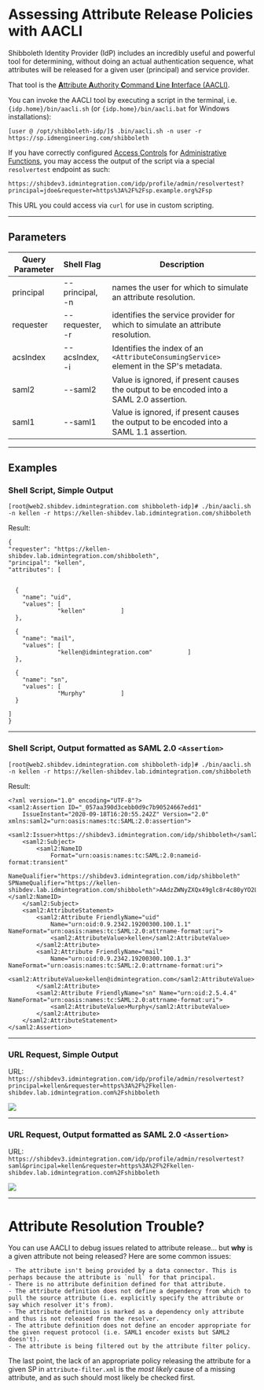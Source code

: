 # Assessing Attribute Release Policies with AACLI

Shibboleth Identity Provider (IdP) includes an incredibly useful and powerful tool for determining, without doing an actual authentication sequence, what attributes will be released for a given user (principal) and service provider.

That tool is the [**A**ttribute **A**uthority **C**ommand **L**ine **I**nterface (AACLI)](https://wiki.shibboleth.net/confluence/display/IDP30/AACLI).

You can invoke the AACLI tool by executing a script in the terminal, i.e. `{idp.home}/bin/aacli.sh` (or `{idp.home}/bin/aacli.bat` for Windows installations):

```
[user @ /opt/shibboleth-idp/]$ .bin/aacli.sh -n user -r https://sp.idmengineering.com/shibboleth
```

If you have correctly configured [Access Controls](https://wiki.shibboleth.net/confluence/display/IDP30/AccessControlConfiguration) for [Administrative Functions](https://wiki.shibboleth.net/confluence/display/IDP30/AdministrativeConfiguration), you may access the output of the script via a special `resolvertest` endpoint as such:

```
https://shibdev3.idmintegration.com/idp/profile/admin/resolvertest?principal=jdoe&requester=https%3A%2F%2Fsp.example.org%2Fsp
``` 

This URL you could access via `curl` for use in custom scripting.

---

## Parameters

| Query Parameter | Shell Flag       | Description                                                                             |
| --------------- | :--------------- | --------------------------------------------------------------------------------------- |
| principal       | --principal, -n  | names the user for which to simulate an attribute resolution.                           |
| requester       | --requester, -r  | identifies the service provider for which to simulate an attribute resolution.          |
| acsIndex        | --acsIndex, -i   | Identifies the index of an `<AttributeConsumingService>` element in the SP's metadata.  |
| saml2           | --saml2          | Value is ignored, if present causes the output to be encoded into a SAML 2.0 assertion. |
| saml1           | --saml1          | Value is ignored, if present causes the output to be encoded into a SAML 1.1 assertion. |

---

## Examples

### Shell Script, Simple Output

```[root@web2.shibdev.idmintegration.com shibboleth-idp]# ./bin/aacli.sh -n kellen -r https://kellen-shibdev.lab.idmintegration.com/shibboleth```

Result:

```
{
"requester": "https://kellen-shibdev.lab.idmintegration.com/shibboleth",
"principal": "kellen",
"attributes": [


  {
    "name": "uid",
    "values": [
              "kellen"          ]
  },

  {
    "name": "mail",
    "values": [
              "kellen@idmintegration.com"          ]
  },

  {
    "name": "sn",
    "values": [
              "Murphy"          ]
  }

]
}
```

---

### Shell Script, Output formatted as SAML 2.0 `<Assertion>`

```[root@web2.shibdev.idmintegration.com shibboleth-idp]# ./bin/aacli.sh -n kellen -r https://kellen-shibdev.lab.idmintegration.com/shibboleth```

Result:

```
<?xml version="1.0" encoding="UTF-8"?>
<saml2:Assertion ID="_057aa390d3cebb0d9c7b90524667edd1"
    IssueInstant="2020-09-18T16:20:55.242Z" Version="2.0" xmlns:saml2="urn:oasis:names:tc:SAML:2.0:assertion">
    <saml2:Issuer>https://shibdev3.idmintegration.com/idp/shibboleth</saml2:Issuer>
    <saml2:Subject>
        <saml2:NameID
            Format="urn:oasis:names:tc:SAML:2.0:nameid-format:transient"
            NameQualifier="https://shibdev3.idmintegration.com/idp/shibboleth" SPNameQualifier="https://kellen-shibdev.lab.idmintegration.com/shibboleth">AAdzZWNyZXQx49glc8r4c80yYO2LWKJ9yHk4GV3IzMIZvBYsEKNnbmxuRfySoLSAZBu7H3OTxNzJKTPIpTJ0o2Ye9YnyMIve0at0+QWNSGz/Rjuu1PW/wvse24m40MFlYWQoWu2EDO5cmYWYUWze/jBPtuyCN0XqM6MJczyAujM=</saml2:NameID>
    </saml2:Subject>
    <saml2:AttributeStatement>
        <saml2:Attribute FriendlyName="uid"
            Name="urn:oid:0.9.2342.19200300.100.1.1" NameFormat="urn:oasis:names:tc:SAML:2.0:attrname-format:uri">
            <saml2:AttributeValue>kellen</saml2:AttributeValue>
        </saml2:Attribute>
        <saml2:Attribute FriendlyName="mail"
            Name="urn:oid:0.9.2342.19200300.100.1.3" NameFormat="urn:oasis:names:tc:SAML:2.0:attrname-format:uri">
            <saml2:AttributeValue>kellen@idmintegration.com</saml2:AttributeValue>
        </saml2:Attribute>
        <saml2:Attribute FriendlyName="sn" Name="urn:oid:2.5.4.4" NameFormat="urn:oasis:names:tc:SAML:2.0:attrname-format:uri">
            <saml2:AttributeValue>Murphy</saml2:AttributeValue>
        </saml2:Attribute>
    </saml2:AttributeStatement>
</saml2:Assertion>
```

---

### URL Request, Simple Output

URL: `https://shibdev3.idmintegration.com/idp/profile/admin/resolvertest?principal=kellen&requester=https%3A%2F%2Fkellen-shibdev.lab.idmintegration.com%2Fshibboleth`

<img src="https://idmengineering.com/images/T8yMbzR.png">

---

### URL Request,  Output formatted as SAML 2.0 `<Assertion>`

URL: `https://shibdev3.idmintegration.com/idp/profile/admin/resolvertest?saml&principal=kellen&requester=https%3A%2F%2Fkellen-shibdev.lab.idmintegration.com%2Fshibboleth`

<img src="https://idmengineering.com/images/BTX779y.png">

---

# Attribute Resolution Trouble?

You can use AACLI to debug issues related to attribute release... but **why** is a given attribute not being released? Here are some common issues:

    - The attribute isn't being provided by a data connector. This is perhaps because the attribute is `null` for that principal.
    - There is no attribute definition defined for that attribute. 
    - The attribute definition does not define a dependency from which to pull the source attribute (i.e. explicitly specify the attribute or say which resolver it's from).
    - The attribute definition is marked as a dependency only attribute and thus is not released from the resolver.
    - The attribute definition does not define an encoder appropriate for the given request protocol (i.e. SAML1 encoder exists but SAML2 doesn't).
    - The attribute is being filtered out by the attribute filter policy. 

The last point, the lack of an appropriate policy releasing the attribute for a given SP in `attribute-filter.xml` is the *most likely* cause of a missing attribute, and as such should most likely be checked first.
